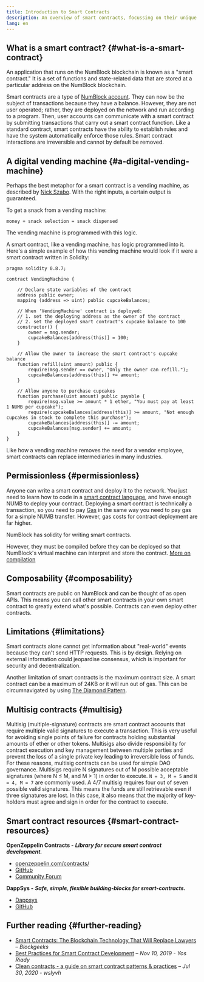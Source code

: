 ```yaml
---
title: Introduction to Smart Contracts
description: An overview of smart contracts, focussing on their unique characteristics and limitations.
lang: en
---
```


## What is a smart contract? {#what-is-a-smart-contract}

An application that runs on the NumBlock blockchain is known as a "smart contract." It is a set of functions and state-related data that are stored at a particular address on the NumBlock blockchain.

Smart contracts are a type of [NumBlock account](/docs/foundational-topics/account/). They can now be the subject of transactions because they have a balance. However, they are not user operated; rather, they are deployed on the network and run according to a program. Then, user accounts can communicate with a smart contract by submitting transactions that carry out a smart contract function. Like a standard contract, smart contracts have the ability to establish rules and have the system automatically enforce those rules. Smart contract interactions are irreversible and cannot by default be removed.

## A digital vending machine {#a-digital-vending-machine}

Perhaps the best metaphor for a smart contract is a vending machine, as described by [Nick Szabo](https://unenumerated.blogspot.com/). With the right inputs, a certain output is guaranteed.

To get a snack from a vending machine:

```
money + snack selection = snack dispensed
```

The vending machine is programmed with this logic.

A smart contract, like a vending machine, has logic programmed into it. Here's a simple example of how this vending machine would look if it were a smart contract written in Solidity:

```solidity
pragma solidity 0.8.7;

contract VendingMachine {

    // Declare state variables of the contract
    address public owner;
    mapping (address => uint) public cupcakeBalances;

    // When 'VendingMachine' contract is deployed:
    // 1. set the deploying address as the owner of the contract
    // 2. set the deployed smart contract's cupcake balance to 100
    constructor() {
        owner = msg.sender;
        cupcakeBalances[address(this)] = 100;
    }

    // Allow the owner to increase the smart contract's cupcake balance
    function refill(uint amount) public {
        require(msg.sender == owner, "Only the owner can refill.");
        cupcakeBalances[address(this)] += amount;
    }

    // Allow anyone to purchase cupcakes
    function purchase(uint amount) public payable {
        require(msg.value >= amount * 1 ether, "You must pay at least 1 NUMB per cupcake");
        require(cupcakeBalances[address(this)] >= amount, "Not enough cupcakes in stock to complete this purchase");
        cupcakeBalances[address(this)] -= amount;
        cupcakeBalances[msg.sender] += amount;
    }
}
```

Like how a vending machine removes the need for a vendor employee, smart contracts can replace intermediaries in many industries.

## Permissionless {#permissionless}

Anyone can write a smart contract and deploy it to the network. You just need to learn how to code in a [smart contract language](/docs/developers/smart-contracts/languages/), and have enough NUMB to deploy your contract. Deploying a smart contract is technically a transaction, so you need to pay [Gas](/docs/foundational-topics/gas/) in the same way you need to pay gas for a simple NUMB transfer. However, gas costs for contract deployment are far higher.

NumBlock has solidity for writing smart contracts.

However, they must be compiled before they can be deployed so that NumBlock's virtual machine can interpret and store the contract. [More on compilation](docs/developers/smart-contracts/compiling-contracts/)

## Composability {#composability}

Smart contracts are public on NumBlock and can be thought of as open APIs. This means you can call other smart contracts in your own smart contract to greatly extend what's possible. Contracts can even deploy other contracts.

## Limitations {#limitations}

Smart contracts alone cannot get information about "real-world" events because they can't send HTTP requests. This is by design. Relying on external information could jeopardise consensus, which is important for security and decentralization.

Another limitation of smart contracts is the maximum contract size. A smart contract can be a maximum of 24KB or it will run out of gas. This can be circumnavigated by using [The Diamond Pattern](https://eips.ethereum.org/EIPS/eip-2535).

## Multisig contracts {#multisig}

Multisig (multiple-signature) contracts are smart contract accounts that require multiple valid signatures to execute a transaction. This is very useful for avoiding single points of failure for contracts holding substantial amounts of ether or other tokens. Multisigs also divide responsibility for contract execution and key management between multiple parties and prevent the loss of a single private key leading to irreversible loss of funds. For these reasons, multisig contracts can be used for simple DAO governance. Multisigs require N signatures out of M possible acceptable signatures (where N ≤ M, and M > 1) in order to execute. `N = 3, M = 5` and `N = 4, M = 7` are commonly used. A 4/7 multisig requires four out of seven possible valid signatures. This means the funds are still retrievable even if three signatures are lost. In this case, it also means that the majority of key-holders must agree and sign in order for the contract to execute.

## Smart contract resources {#smart-contract-resources}

**OpenZeppelin Contracts -** **_Library for secure smart contract development._**

- [openzeppelin.com/contracts/](https://openzeppelin.com/contracts/)
- [GitHub](https://github.com/OpenZeppelin/openzeppelin-contracts)
- [Community Forum](https://forum.openzeppelin.com/c/general/16)

**DappSys -** **_Safe, simple, flexible building-blocks for smart-contracts._**

- [Dappsys](https://dappsys.readthedocs.io/)
- [GitHub](https://github.com/dapphub/dappsys)

## Further reading {#further-reading}

- [Smart Contracts: The Blockchain Technology That Will Replace Lawyers](https://blockgeeks.com/guides/smart-contracts/) _– Blockgeeks_
- [Best Practices for Smart Contract Development](https://yos.io/2019/11/10/smart-contract-development-best-practices/) _– Nov 10, 2019 - Yos Riady_
- [Clean contracts - a guide on smart contract patterns & practices](https://www.wslyvh.com/clean-contracts/) _– Jul 30, 2020 - wslyvh_